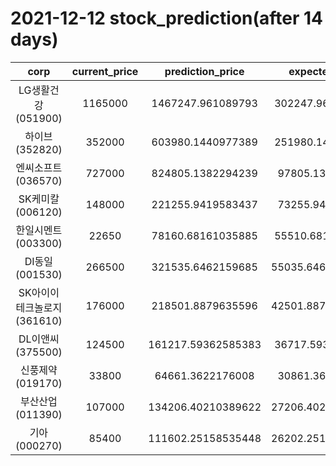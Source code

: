 # 2021-12-12 stock_prediction(after 14 days)

|   corp   |   current_price   |   prediction_price   |   expected_profit   |
|:--------:|:-----------------:|:--------------------:|:-------------------:|
|LG생활건강(051900)|1165000|1467247.961089793|302247.9610897929|
|하이브(352820)|352000|603980.1440977389|251980.1440977389|
|엔씨소프트(036570)|727000|824805.1382294239|97805.1382294239|
|SK케미칼(006120)|148000|221255.9419583437|73255.9419583437|
|한일시멘트(003300)|22650|78160.68161035885|55510.68161035885|
|DI동일(001530)|266500|321535.6462159685|55035.646215968474|
|SK아이이테크놀로지(361610)|176000|218501.8879635596|42501.887963559595|
|DL이앤씨(375500)|124500|161217.59362585383|36717.59362585383|
|신풍제약(019170)|33800|64661.3622176008|30861.3622176008|
|부산산업(011390)|107000|134206.40210389622|27206.402103896224|
|기아(000270)|85400|111602.25158535448|26202.251585354476|

